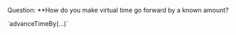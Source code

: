 Question:
**How do you make virtual time go forward by a known amount?
<div class="hint">
  `advanceTimeBy(...)`
</div>
